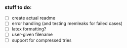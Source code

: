 ### stuff to do:
- [ ] create actual readme
- [ ] error handling (and testing memleaks for failed cases)
- [ ] latex formatting? 
- [ ] user-given filename
- [ ] support for compressed tries
